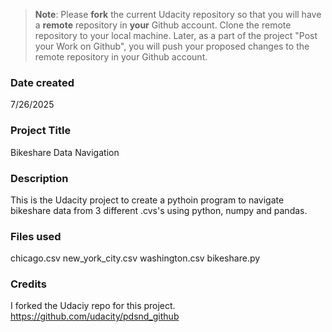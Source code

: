 >**Note**: Please **fork** the current Udacity repository so that you will have a **remote** repository in **your** Github account. Clone the remote repository to your local machine. Later, as a part of the project "Post your Work on Github", you will push your proposed changes to the remote repository in your Github account.

### Date created
7/26/2025

### Project Title
Bikeshare Data Navigation 

### Description
This is the Udacity project to create a pythoin program to navigate bikeshare data from 3 different .cvs's using python, numpy and pandas. 

### Files used
chicago.csv
new_york_city.csv
washington.csv
bikeshare.py

### Credits
I forked the Udaciy repo for this project. https://github.com/udacity/pdsnd_github


